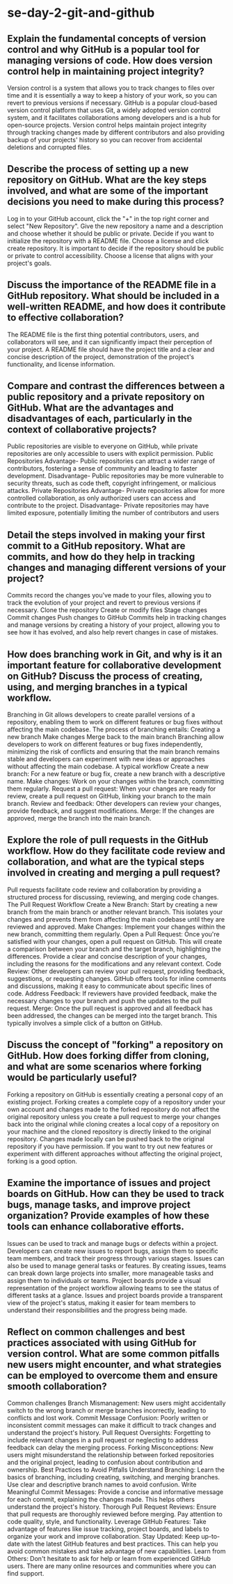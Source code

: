 # se-day-2-git-and-github
## Explain the fundamental concepts of version control and why GitHub is a popular tool for managing versions of code. How does version control help in maintaining project integrity?
Version control is a system that allows you to track changes to files over time and it is essentially a way to keep a history of your work, so you can revert to previous versions if necessary. GitHub is a popular cloud-based version control platform that uses Git, a widely adopted version control system, and it facilitates collaborations among developers and is a hub for open-source projects. Version control helps maintain project integrity through tracking changes made by different contributors and also providing backup of your projects' history so you can recover from accidental deletions and corrupted files.
## Describe the process of setting up a new repository on GitHub. What are the key steps involved, and what are some of the important decisions you need to make during this process?
Log in to your GitHub account, click the "+" in the top right corner and select "New Repository". Give the new repository a name and a description and choose whether it should be public or private. Decide if you want to initialize the repository with a README file. Choose a license and click create repository. It is important to decide if the repository should be public or private to control accessibility. Choose a license that aligns with your project's goals.
## Discuss the importance of the README file in a GitHub repository. What should be included in a well-written README, and how does it contribute to effective collaboration?
The README file is the first thing potential contributors, users, and collaborators will see, and it can significantly impact their perception of your project. A README file should have the project title and a clear and concise description of the project, demonstration of the project's functionality, and license information.
## Compare and contrast the differences between a public repository and a private repository on GitHub. What are the advantages and disadvantages of each, particularly in the context of collaborative projects?
Public repositories are visible to everyone on GitHub, while private repositories are only accessible to users with explicit permission. Public Repositories Advantage- Public repositories can attract a wider range of contributors, fostering a sense of community and leading to faster development. Disadvantage- Public repositories may be more vulnerable to security threats, such as code theft, copyright infringement, or malicious attacks. Private Repositories Advantage- Private repositories allow for more controlled collaboration, as only authorized users can access and contribute to the project. Disadvantage- Private repositories may have limited exposure, potentially limiting the number of contributors and users
## Detail the steps involved in making your first commit to a GitHub repository. What are commits, and how do they help in tracking changes and managing different versions of your project?
Commits record the changes you've made to your files, allowing you to track the evolution of your project and revert to previous versions if necessary. Clone the repository Create or modify files Stage changes Commit changes Push changes to GitHub Commits help in tracking changes and manage versions by creating a history of your project, allowing you to see how it has evolved, and also help revert changes in case of mistakes.
## How does branching work in Git, and why is it an important feature for collaborative development on GitHub? Discuss the process of creating, using, and merging branches in a typical workflow.
Branching in Git allows developers to create parallel versions of a repository, enabling them to work on different features or bug fixes without affecting the main codebase. The process of branching entails: Creating a new branch Make changes Merge back to the main branch Branching allow developers to work on different features or bug fixes independently, minimizing the risk of conflicts and ensuring that the main branch remains stable and developers can experiment with new ideas or approaches without affecting the main codebase. A typical workflow Create a new branch: For a new feature or bug fix, create a new branch with a descriptive name. Make changes: Work on your changes within the branch, committing them regularly. Request a pull request: When your changes are ready for review, create a pull request on GitHub, linking your branch to the main branch. Review and feedback: Other developers can review your changes, provide feedback, and suggest modifications. Merge: If the changes are approved, merge the branch into the main branch.
## Explore the role of pull requests in the GitHub workflow. How do they facilitate code review and collaboration, and what are the typical steps involved in creating and merging a pull request?
Pull requests facilitate code review and collaboration by providing a structured process for discussing, reviewing, and merging code changes. The Pull Request Workflow Create a New Branch: Start by creating a new branch from the main branch or another relevant branch. This isolates your changes and prevents them from affecting the main codebase until they are reviewed and approved. Make Changes: Implement your changes within the new branch, committing them regularly. Open a Pull Request: Once you're satisfied with your changes, open a pull request on GitHub. This will create a comparison between your branch and the target branch, highlighting the differences. Provide a clear and concise description of your changes, including the reasons for the modifications and any relevant context. Code Review: Other developers can review your pull request, providing feedback, suggestions, or requesting changes. GitHub offers tools for inline comments and discussions, making it easy to communicate about specific lines of code. Address Feedback: If reviewers have provided feedback, make the necessary changes to your branch and push the updates to the pull request. Merge: Once the pull request is approved and all feedback has been addressed, the changes can be merged into the target branch. This typically involves a simple click of a button on GitHub.
## Discuss the concept of "forking" a repository on GitHub. How does forking differ from cloning, and what are some scenarios where forking would be particularly useful?
Forking a repository on GitHub is essentially creating a personal copy of an existing project. Forking creates a complete copy of a repository under your own account and changes made to the forked repository do not affect the original repository unless you create a pull request to merge your changes back into the original while cloning creates a local copy of a repository on your machine and the cloned repository is directly linked to the original repository. Changes made locally can be pushed back to the original repository if you have permission. If you want to try out new features or experiment with different approaches without affecting the original project, forking is a good option.
## Examine the importance of issues and project boards on GitHub. How can they be used to track bugs, manage tasks, and improve project organization? Provide examples of how these tools can enhance collaborative efforts.
Issues can be used to track and manage bugs or defects within a project. Developers can create new issues to report bugs, assign them to specific team members, and track their progress through various stages. Issues can also be used to manage general tasks or features. By creating issues, teams can break down large projects into smaller, more manageable tasks and assign them to individuals or teams. Project boards provide a visual representation of the project workflow allowing teams to see the status of different tasks at a glance. Issues and project boards provide a transparent view of the project's status, making it easier for team members to understand their responsibilities and the progress being made.
## Reflect on common challenges and best practices associated with using GitHub for version control. What are some common pitfalls new users might encounter, and what strategies can be employed to overcome them and ensure smooth collaboration?
Common challenges Branch Mismanagement: New users might accidentally switch to the wrong branch or merge branches incorrectly, leading to conflicts and lost work. Commit Message Confusion: Poorly written or inconsistent commit messages can make it difficult to track changes and understand the project's history. Pull Request Oversights: Forgetting to include relevant changes in a pull request or neglecting to address feedback can delay the merging process. Forking Misconceptions: New users might misunderstand the relationship between forked repositories and the original project, leading to confusion about contribution and ownership. Best Practices to Avoid Pitfalls Understand Branching: Learn the basics of branching, including creating, switching, and merging branches. Use clear and descriptive branch names to avoid confusion. Write Meaningful Commit Messages: Provide a concise and informative message for each commit, explaining the changes made. This helps others understand the project's history. Thorough Pull Request Reviews: Ensure that pull requests are thoroughly reviewed before merging. Pay attention to code quality, style, and functionality. Leverage GitHub Features: Take advantage of features like issue tracking, project boards, and labels to organize your work and improve collaboration. Stay Updated: Keep up-to-date with the latest GitHub features and best practices. This can help you avoid common mistakes and take advantage of new capabilities. Learn from Others: Don't hesitate to ask for help or learn from experienced GitHub users. There are many online resources and communities where you can find support.

